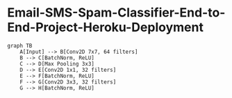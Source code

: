 # Email-SMS-Spam-Classifier-End-to-End-Project-Heroku-Deployment
<script src="https://cdn.jsdelivr.net/npm/mermaid/dist/mermaid.min.js"></script>
```mermaid
graph TB
    A[Input] --> B[Conv2D 7x7, 64 filters]
    B --> C[BatchNorm, ReLU]
    C --> D[Max Pooling 3x3]
    D --> E[Conv2D 1x1, 32 filters]
    E --> F[BatchNorm, ReLU]
    F --> G[Conv2D 3x3, 32 filters]
    G --> H[BatchNorm, ReLU]

